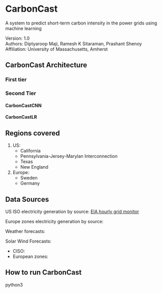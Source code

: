 # CarbonCast
A system to predict short-term carbon intensity in the power grids using machine learning

Version: 1.0 <br>
Authors: Diptyaroop Maji, Ramesh K Sitaraman, Prashant Shenoy <br>
Affiliation: University of Massachusetts, Amherst


## CarbonCast Architecture
### First tier
### Second Tier
#### CarbonCastCNN
#### CarbonCastLR

## Regions covered
1. US: 
    * California
    * Pennsylvania-Jersey-Marylan Interconnection
    * Texas
    * New England
2. Europe:
    * Sweden
    * Germany

## Data Sources
US ISO electricity generation by source: [EIA hourly grid monitor](https://www.eia.gov/electricity/gridmonitor/dashboard/electric_overview/US48/US48)

Europe zones electricity generation by source:

Weather forecasts:

Solar Wind Forecasts:
* CISO:
* European zones:

## How to run CarbonCast
python3 
